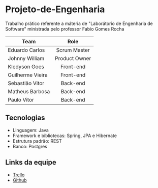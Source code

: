 # Projeto-de-Engenharia
Trabalho prático referente a máteria de "Laborátorio de Engenharia de Software" ministrada pelo professor Fabio Gomes Rocha

|   Team  | Role
|----------------|:-------------------------------:
|Eduardo Carlos  |Scrum Master |
|Johnny William  |Product Owner |
|Kledyson Goes|Front-end|
|Guilherme Vieira|Front-end|
|Sebastião Vitor|Back-end|
|Matheus Barbosa|Back-end| 
|Paulo Vitor|Back-end|

## Tecnologias
- Linguagem: Java
- Framework e bibliotecas: Spring, JPA e Hibernate
- Estrutura padrão: REST
- Banco: Postgres

## Links da equipe
- [Trello](https://trello.com/projetolaboratoriodeengenharia/home)
- [Github](https://github.com/eduardojnr/Projeto-de-Engenharia)
